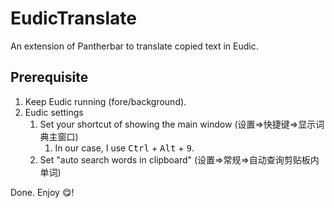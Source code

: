 # EudicTranslate
An extension of Pantherbar to translate copied text in Eudic.

## Prerequisite
1. Keep Eudic running (fore/background).
2. Eudic settings
    1. Set your shortcut of showing the main window (设置=>快捷键=>显示词典主窗口)
        1. In our case, I use <kbd>Ctrl</kbd> + <kbd>Alt</kbd> + <kbd>9</kbd>.
    2. Set "auto search words in clipboard" (设置=>常规=>自动查询剪贴板内单词)

Done. Enjoy 😋!
